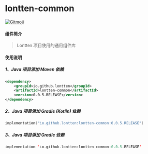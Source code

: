 # lontten-common

<a href="https://gitmoji.dev">
  <img
    src="https://img.shields.io/badge/gitmoji-%20😜%20😍-FFDD67.svg?style=flat-square"
    alt="Gitmoji"
  />
</a>

#### 组件简介

> Lontten 项目使用的通用组件库

#### 使用说明

##### 1、Java 项目添加 Maven 依赖

``` xml
<dependency>
    <groupId>io.github.lontten</groupId>
    <artifactId>lontten-common</artifactId>
    <version>0.0.5.RELEASE</version>
</dependency>
```

##### 2、Java 项目添加 Gradle (Kotlin) 依赖

``` kotlin
implementation("io.github.lontten:lontten-common:0.0.5.RELEASE")
```

##### 3、Java 项目添加 Gradle 依赖

``` kotlin
implementation 'io.github.lontten:lontten-common:0.0.5.RELEASE'
```
